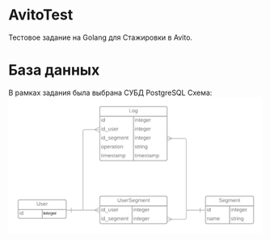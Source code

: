 # AvitoTest
Тестовое задание на Golang для Стажировки в Avito.
# База данных
В рамках задания была выбрана СУБД PostgreSQL
Схема:
![Image alt](https://github.com/Mkkysh/AvitoTest/blob/main/Schema.png)
